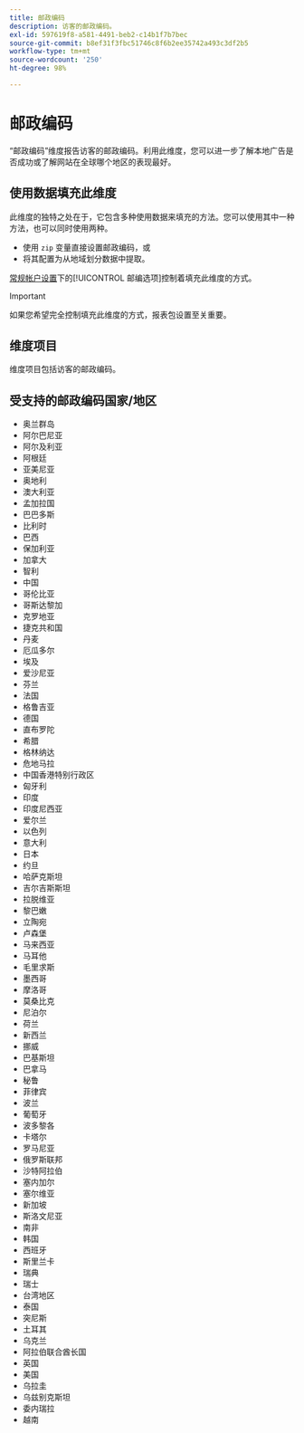 ```yaml
---
title: 邮政编码
description: 访客的邮政编码。
exl-id: 597619f8-a581-4491-beb2-c14b1f7b7bec
source-git-commit: b8ef31f3fbc51746c8f6b2ee35742a493c3df2b5
workflow-type: tm+mt
source-wordcount: '250'
ht-degree: 98%

---
```


# 邮政编码

“邮政编码”维度报告访客的邮政编码。利用此维度，您可以进一步了解本地广告是否成功或了解网站在全球哪个地区的表现最好。

## 使用数据填充此维度

此维度的独特之处在于，它包含多种使用数据来填充的方法。您可以使用其中一种方法，也可以同时使用两种。

* 使用 `zip` 变量直接设置邮政编码，或
* 将其配置为从地域划分数据中提取。

[常规帐户设置](/help/admin/admin/general-acct-settings-admin.md)下的[!UICONTROL 邮编选项]控制着填充此维度的方式。

>[!IMPORTANT]
>
>如果您希望完全控制填充此维度的方式，报表包设置至关重要。

## 维度项目

维度项目包括访客的邮政编码。

## 受支持的邮政编码国家/地区

* 奥兰群岛
* 阿尔巴尼亚
* 阿尔及利亚
* 阿根廷
* 亚美尼亚
* 奥地利
* 澳大利亚
* 孟加拉国
* 巴巴多斯
* 比利时
* 巴西
* 保加利亚
* 加拿大
* 智利
* 中国
* 哥伦比亚
* 哥斯达黎加
* 克罗地亚
* 捷克共和国
* 丹麦
* 厄瓜多尔
* 埃及
* 爱沙尼亚
* 芬兰
* 法国
* 格鲁吉亚
* 德国
* 直布罗陀
* 希腊
* 格林纳达
* 危地马拉
* 中国香港特别行政区
* 匈牙利
* 印度
* 印度尼西亚
* 爱尔兰
* 以色列
* 意大利
* 日本
* 约旦
* 哈萨克斯坦
* 吉尔吉斯斯坦
* 拉脱维亚
* 黎巴嫩
* 立陶宛
* 卢森堡
* 马来西亚
* 马耳他
* 毛里求斯
* 墨西哥
* 摩洛哥
* 莫桑比克
* 尼泊尔
* 荷兰
* 新西兰
* 挪威
* 巴基斯坦
* 巴拿马
* 秘鲁
* 菲律宾
* 波兰
* 葡萄牙
* 波多黎各
* 卡塔尔
* 罗马尼亚
* 俄罗斯联邦
* 沙特阿拉伯
* 塞内加尔
* 塞尔维亚
* 新加坡
* 斯洛文尼亚
* 南非
* 韩国
* 西班牙
* 斯里兰卡
* 瑞典
* 瑞士
* 台湾地区
* 泰国
* 突尼斯
* 土耳其
* 乌克兰
* 阿拉伯联合酋长国
* 英国
* 美国
* 乌拉圭
* 乌兹别克斯坦
* 委内瑞拉
* 越南
